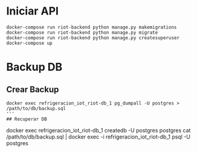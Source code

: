
# Iniciar API
```
docker-compose run riot-backend python manage.py makemigrations
docker-compose run riot-backend python manage.py migrate
docker-compose run riot-backend python manage.py createsuperuser
docker-compose up
```
# Backup DB
## Crear Backup
```
docker exec refrigeracion_iot_riot-db_1 pg_dumpall -U postgres > /path/to/db/backup.sql
'''
## Recuperar DB
```
docker exec refrigeracion_iot_riot-db_1 createdb -U postgres postgres
cat /path/to/db/backup.sql | docker exec -i refrigeracion_iot_riot-db_1 psql -U postgres
```